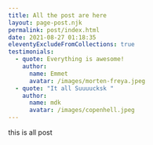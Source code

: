 ```yaml
---
title: All the post are here
layout: page-post.njk
permalink: post/index.html
date: 2021-08-27 01:18:35
eleventyExcludeFromCollections: true
testimonials:
  - quote: Everything is awesome!
    author:
      name: Emmet
      avatar: /images/morten-freya.jpeg
  - quote: "It all Suuuucksk "
    author:
      name: mdk
      avatar: /images/copenhell.jpeg
---
```


this is all post
